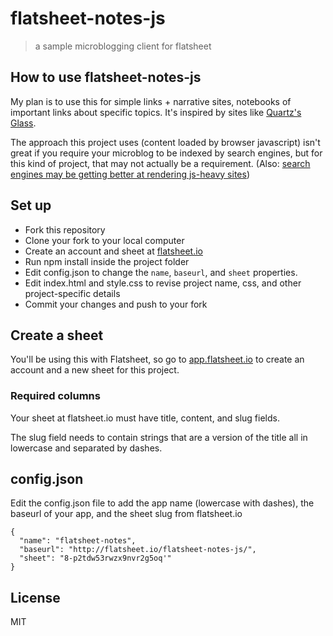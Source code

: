 # flatsheet-notes-js
> a sample microblogging client for flatsheet


## How to use flatsheet-notes-js

My plan is to use this for simple links + narrative sites, notebooks of important links about specific topics. It's inspired by sites like [Quartz's Glass](http://glass.qz.com/).

The approach this project uses (content loaded by browser javascript) isn't great if you require your microblog to be indexed by search engines, but for this kind of project, that may not actually be a requirement. (Also: [search engines may be getting better at rendering js-heavy sites](http://googlewebmastercentral.blogspot.de/2014/05/understanding-web-pages-better.html))

## Set up
- Fork this repository
- Clone your fork to your local computer
- Create an account and sheet at [flatsheet.io](http://app.flatsheet.io)
- Run npm install inside the project folder
- Edit config.json to change the `name`, `baseurl`, and `sheet` properties.
- Edit index.html and style.css to revise project name, css, and other project-specific details
- Commit your changes and push to your fork

## Create a sheet

You'll be using this with Flatsheet, so go to [app.flatsheet.io](http://app.flatsheet.io) to create an account and a new sheet for this project.

### Required columns

Your sheet at flatsheet.io must have title, content, and slug fields.

The slug field needs to contain strings that are a version of the title all in lowercase and separated by dashes.


## config.json

Edit the config.json file to add the app name (lowercase with dashes), the baseurl of your app, and the sheet slug from flatsheet.io

```
{
  "name": "flatsheet-notes",
  "baseurl": "http://flatsheet.io/flatsheet-notes-js/",
  "sheet": "8-p2tdw53rwzx9nvr2g5oq'"
}
```

## License
MIT